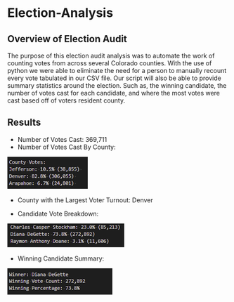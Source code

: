 # Election-Analysis

## Overview of Election Audit

The purpose of this election audit analysis was to automate the work of counting votes from across several Colorado counties. With the use of python we were able to eliminate the need for a person to manually recount every vote tabulated in our CSV file. Our script will also be able to provide summary statistics around the election. Such as, the winning candidate, the number of votes cast for each candidate, and where the most votes were cast based off of voters resident county.

## Results

- Number of Votes Cast: 369,711
- Number of Votes Cast By County:

![County Breakdown](https://github.com/rulma/Election-Analysis/blob/1fa2f3c0a945e8e84d8cd862fb948bc1626815a1/Resources/County%20Breakdown.PNG)

- County with the Largest Voter Turnout: Denver

- Candidate Vote Breakdown:

![Candidate Breakdown](https://github.com/rulma/Election-Analysis/blob/f3973e0415392d17322dc5d65b6c3d3e199ac996/Resources/Candidate%20Breakdown.PNG)

- Winning Candidate Summary:

![Winner Breakdown](https://github.com/rulma/Election-Analysis/blob/f3973e0415392d17322dc5d65b6c3d3e199ac996/Resources/Winner%20Breakdown.PNG)

